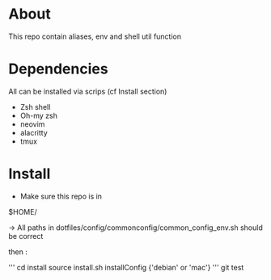 # About

This repo contain aliases, env and shell util function

# Dependencies

All can be installed via scrips (cf Install section)

- Zsh shell
- Oh-my zsh
- neovim
- alacritty
- tmux


# Install

* Make sure this repo is in 

$HOME/

-> All paths in dotfiles/config/commonconfig/common_config_env.sh should be correct  

then : 

'''
cd install
source install.sh
installConfig {'debian' or 'mac'}
'''
git test
